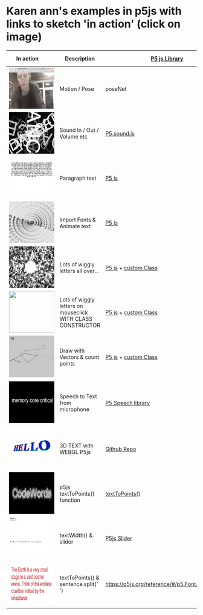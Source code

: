 # Karen ann's examples in p5js with links to sketch 'in action' (click on image)
In&nbsp;action&nbsp;&nbsp;&nbsp;&nbsp;&nbsp;&nbsp; | Description | [P5 js Library](https://p5js.org/libraries/) | Possible use / demo | Example Sketch/folder 
----------------- | ------------- | ------------- | ------------- | ------------- 
<a href= "https://karenanndonnachie.github.io/Slave-To-The-Algorithm/P5js/poseNet_test" target="_blank"><img src="../previewImages/poseNet_workingSketch.JPG" width="120" height="110" /><a/> | Motion / Pose | poseNet  | Motion Tracking | <a href="poseNet_test/" target="_blank">poseNet/</a>
<a href="https://karenanndonnachie.github.io/Slave-To-The-Algorithm/P5js/P5js_soundTest/"><img src="../previewImages/soundTest_workingSketch.JPG" width="120" height="110" /></a> | Sound In / Out / Volume etc | [P5.sound.js](https://p5js.org/reference/#/libraries/p5.sound) | Play music / analyse sound | <a href="P5js_soundTest/" target="_blank">soundTest/</a>
<a href= "https://karenanndonnachie.github.io/Slave-To-The-Algorithm/P5js/TextParaMobyDick" target="_blank"><img src="../previewImages/textParaMobyDick_workingSketch.JPG" width="120" height="110" /></a> | Paragraph text | [P5 js](https://p5js.org/reference/) | Import text / animate as wave | <a href="TextParaMobyDick/" target="_blank">TextParaMobyDick/</a>
<a href= "https://karenanndonnachie.github.io/Slave-To-The-Algorithm/P5js/CODEWORDS13aug/"><img src="../previewImages/spinnyText_workingSketch.JPG" width="120" height="110" /> | Import Fonts & Animate text | [P5 js](https://p5js.org/reference/)  | Translate/Rotate animate / map() function | <a href="spinnyText/" target="_blank">spinnyText/</a>
<a href= "https://karenanndonnachie.github.io/Slave-To-The-Algorithm/P5js/randomLettersErase/" target="_blank"><img src="../previewImages/randomLettersErase_workingSketch.JPG" width="120" height="110" /></a> | Lots of wiggly letters all over... | [P5 js](https://p5js.org/reference/) + [custom Class](https://p5js.org/reference/#/p5/class) | Fill Window with text, erase with mouse | <a href="randomLettersErase/" target="_blank">randomLettersErase/</a>
<a href= "https://simandy.github.io/codewords/processing/wigglyRandomLetters" target="_blank"><img src="../previewImages/wigglyRandomLetters.JPG" width="120" height="110" /></a> | Lots of wiggly letters on mouseclick WITH CLASS CONSTRUCTOR | [P5 js](https://p5js.org/reference/) + [custom Class](https://p5js.org/reference/#/p5/class) | Fill Window on mousePress() | <a href="wigglyRandomLetters/" target="_blank">wigglyRandomLetters/</a>
<a href="https://karenanndonnachie.github.io/Slave-To-The-Algorithm/P5js/doodleVector_p5js/" target="_blank"><img src="../previewImages/doodleVector.JPG" width="120" height="110" /></a> | Draw with Vectors & count points | [P5 js](https://p5js.org/reference/) + [custom Class](https://p5js.org/reference/#/p5/class) | Drawing app that tracks "complexity" | <a href="doodleVector_p5js/" target="_blank">doodleVector_p5js/</a>
<a href="https://karenanndonnachie.github.io/Slave-To-The-Algorithm/P5js/p5Speech_singleLineContinuous/" target="_blank"><img src="../previewImages/p5Speech_workingSketch.JPG" width="120" height="110" /></a> | Speech to Text from microphone | [P5 Speech library](https://idmnyu.github.io/p5.js-speech/) | Uses microphone as input, writes text to screen. Can also do the inverse (ie. read a text) | <a href="p5Speech_singleLineContinuous/" target="_blank">p5Speech_singleLineContinuous/</a>
<a href="https://github.com/FreddieRa/p5.3D/wiki/Word3D" target="_blank"><img src="../previewImages/WEBGL_3D_P5js_github.JPG" width="120" height="110"> | 3D TEXT with WEBGL P5js | [Github Repo](https://github.com/FreddieRa/p5.3D/wiki/Word3D) | Can make words, shapes and more in 3D with WEBGL | no demo 
<a href="https://simandy.github.io/codewords"><img src="../previewImages/HairyCodeWords.JPG" width="120" height="110"> | p5js textToPoints() function | [textToPoints()](https://p5js.org/reference/#/p5.Font/textToPoints) | Uses loaded font geometry to create points | https://simandy.github.io/codewords
<a href="https://simandy.github.io/codewords/processing/TextSimpleKerning/"><img src="../previewImages/letterspaceSlider.JPG" width="120" height="110"> | textWidth() & slider | [P5js Slider](https://p5js.org/reference/#/p5/createSlider) | Uses a slider to visualise letter spacing | https://github.com/simandy/codewords/processing/TextSimpleKerning/
<a href="https://ksimandy.github.io/codewords/processing/TextToPoints_Para_appearOverTime"><img src="../previewImages/paraWordPoint.JPG" width="120" height="110"> | textToPoints() & sentence.split(' ') | https://p5js.org/reference/#/p5.Font/textToPoints | Can break down and 'set' type within canvas contraints as paragraph, words, letters or points | https://karenanndonnachie.com/Slave-To-The-Algorithm/P5js/TextToPoints_Para_appearOverTime

  

